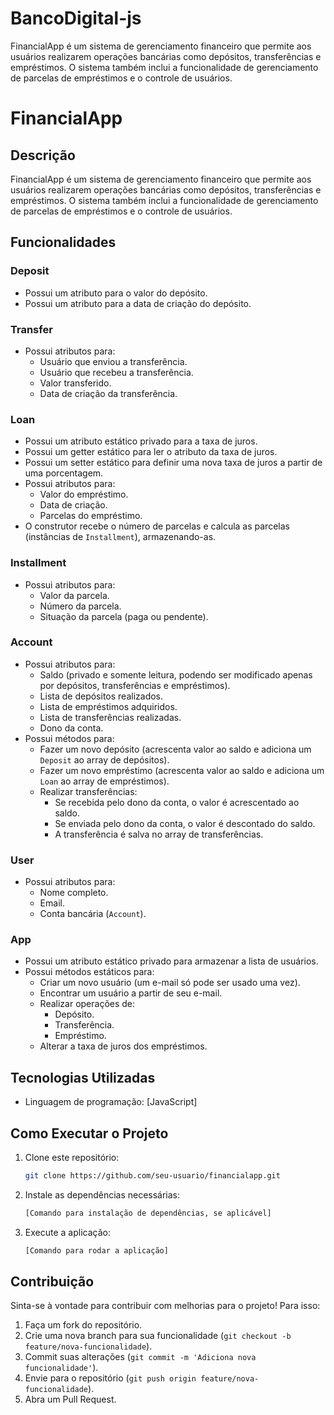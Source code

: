 # BancoDigital-js
FinancialApp é um sistema de gerenciamento financeiro que permite aos usuários realizarem operações bancárias como depósitos, transferências e empréstimos. O sistema também inclui a funcionalidade de gerenciamento de parcelas de empréstimos e o controle de usuários.

# FinancialApp

## Descrição
FinancialApp é um sistema de gerenciamento financeiro que permite aos usuários realizarem operações bancárias como depósitos, transferências e empréstimos. O sistema também inclui a funcionalidade de gerenciamento de parcelas de empréstimos e o controle de usuários.

## Funcionalidades
### Deposit
- Possui um atributo para o valor do depósito.
- Possui um atributo para a data de criação do depósito.

### Transfer
- Possui atributos para:
  - Usuário que enviou a transferência.
  - Usuário que recebeu a transferência.
  - Valor transferido.
  - Data de criação da transferência.

### Loan
- Possui um atributo estático privado para a taxa de juros.
- Possui um getter estático para ler o atributo da taxa de juros.
- Possui um setter estático para definir uma nova taxa de juros a partir de uma porcentagem.
- Possui atributos para:
  - Valor do empréstimo.
  - Data de criação.
  - Parcelas do empréstimo.
- O construtor recebe o número de parcelas e calcula as parcelas (instâncias de `Installment`), armazenando-as.

### Installment
- Possui atributos para:
  - Valor da parcela.
  - Número da parcela.
  - Situação da parcela (paga ou pendente).

### Account
- Possui atributos para:
  - Saldo (privado e somente leitura, podendo ser modificado apenas por depósitos, transferências e empréstimos).
  - Lista de depósitos realizados.
  - Lista de empréstimos adquiridos.
  - Lista de transferências realizadas.
  - Dono da conta.
- Possui métodos para:
  - Fazer um novo depósito (acrescenta valor ao saldo e adiciona um `Deposit` ao array de depósitos).
  - Fazer um novo empréstimo (acrescenta valor ao saldo e adiciona um `Loan` ao array de empréstimos).
  - Realizar transferências:
    - Se recebida pelo dono da conta, o valor é acrescentado ao saldo.
    - Se enviada pelo dono da conta, o valor é descontado do saldo.
    - A transferência é salva no array de transferências.

### User
- Possui atributos para:
  - Nome completo.
  - Email.
  - Conta bancária (`Account`).

### App
- Possui um atributo estático privado para armazenar a lista de usuários.
- Possui métodos estáticos para:
  - Criar um novo usuário (um e-mail só pode ser usado uma vez).
  - Encontrar um usuário a partir de seu e-mail.
  - Realizar operações de:
    - Depósito.
    - Transferência.
    - Empréstimo.
  - Alterar a taxa de juros dos empréstimos.

## Tecnologias Utilizadas
- Linguagem de programação: [JavaScript]

## Como Executar o Projeto
1. Clone este repositório:
   ```sh
   git clone https://github.com/seu-usuario/financialapp.git
   ```
2. Instale as dependências necessárias:
   ```sh
   [Comando para instalação de dependências, se aplicável]
   ```
3. Execute a aplicação:
   ```sh
   [Comando para rodar a aplicação]
   ```

## Contribuição
Sinta-se à vontade para contribuir com melhorias para o projeto! Para isso:
1. Faça um fork do repositório.
2. Crie uma nova branch para sua funcionalidade (`git checkout -b feature/nova-funcionalidade`).
3. Commit suas alterações (`git commit -m 'Adiciona nova funcionalidade'`).
4. Envie para o repositório (`git push origin feature/nova-funcionalidade`).
5. Abra um Pull Request.


